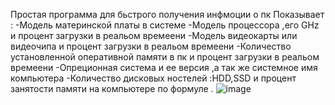 Простая программа для бьстрого получения инфмоции о пк
Показывает : -Модель материнской платы в системе -Модель процессора ,его GHz и процент загрузки в реальом времеени 
-Модель видеокарты или видеочипа и процент загрузки в реальом времеени 
-Количество установленной оперативной памяти в пк и процент загрузки в реальом времеени 
-Опреционная система и ее версия ,а так же системное имя компьютера 
-Количество дисковых ностелей :HDD,SSD и процент занятости памяти на компьютере по формуле .
![image](https://github.com/fo0bas/pcinfof0bas/assets/158994442/5b6c7d7a-129d-49e1-ad14-89a7f4e6464c)
